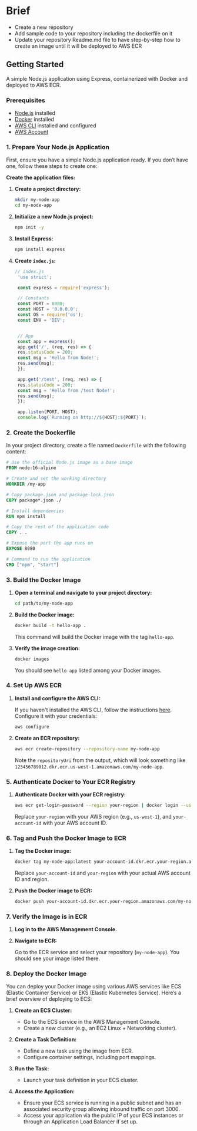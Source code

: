 # Brief

- Create a new repository
- Add sample code to your repository including the dockerfile on it
- Update your repository Readme.md file to have step-by-step how to create an image until it will be deployed to AWS ECR


## Getting Started

A simple Node.js application using Express, containerized with Docker and deployed to AWS ECR.

### Prerequisites

- [Node.js](https://nodejs.org/) installed
- [Docker](https://www.docker.com/products/docker-desktop) installed
- [AWS CLI](https://docs.aws.amazon.com/cli/latest/userguide/install-cliv2.html) installed and configured
- [AWS Account](https://aws.amazon.com/)

### 1. Prepare Your Node.js Application

First, ensure you have a simple Node.js application ready. If you don’t have one, follow these steps to create one:

**Create the application files:**

1. **Create a project directory:**

   ```sh
   mkdir my-node-app
   cd my-node-app
   ```

2. **Initialize a new Node.js project:**

   ```sh
   npm init -y
   ```

3. **Install Express:**

   ```sh
   npm install express
   ```

4. **Create `index.js`:**

   ```js
   // index.js
    'use strict';

    const express = require('express');

    // Constants
    const PORT = 8080;
    const HOST = '0.0.0.0';
    const OS = require('os');
    const ENV = 'DEV';


    // App
    const app = express();
    app.get('/', (req, res) => {
    res.statusCode = 200;
    const msg = 'Hello from Node!';
    res.send(msg);
    });

    app.get('/test', (req, res) => {
    res.statusCode = 200;
    const msg = 'Hello from /test Node!';
    res.send(msg);
    });

    app.listen(PORT, HOST);
    console.log(`Running on http://${HOST}:${PORT}`);
   ```

### 2. Create the Dockerfile

In your project directory, create a file named `Dockerfile` with the following content:

```Dockerfile
# Use the official Node.js image as a base image
FROM node:16-alpine

# Create and set the working directory
WORKDIR /my-app

# Copy package.json and package-lock.json
COPY package*.json ./

# Install dependencies
RUN npm install

# Copy the rest of the application code
COPY . .

# Expose the port the app runs on
EXPOSE 8080

# Command to run the application
CMD ["npm", "start"]
```

### 3. Build the Docker Image

1. **Open a terminal and navigate to your project directory:**

   ```sh
   cd path/to/my-node-app
   ```

2. **Build the Docker image:**

   ```sh
   docker build -t hello-app .
   ```

   This command will build the Docker image with the tag `hello-app`.

3. **Verify the image creation:**

   ```sh
   docker images
   ```

   You should see `hello-app` listed among your Docker images.

### 4. Set Up AWS ECR

1. **Install and configure the AWS CLI:**

   If you haven't installed the AWS CLI, follow the instructions [here](https://docs.aws.amazon.com/cli/latest/userguide/install-cliv2.html). Configure it with your credentials:

   ```sh
   aws configure
   ```

2. **Create an ECR repository:**

   ```sh
   aws ecr create-repository --repository-name my-node-app
   ```

   Note the `repositoryUri` from the output, which will look something like `123456789012.dkr.ecr.us-west-1.amazonaws.com/my-node-app`.

### 5. Authenticate Docker to Your ECR Registry

1. **Authenticate Docker with your ECR registry:**

   ```sh
   aws ecr get-login-password --region your-region | docker login --username AWS --password-stdin your-account-id.dkr.ecr.your-region.amazonaws.com
   ```

   Replace `your-region` with your AWS region (e.g., `us-west-1`), and `your-account-id` with your AWS account ID.

### 6. Tag and Push the Docker Image to ECR

1. **Tag the Docker image:**

   ```sh
   docker tag my-node-app:latest your-account-id.dkr.ecr.your-region.amazonaws.com/my-node-app:latest
   ```

   Replace `your-account-id` and `your-region` with your actual AWS account ID and region.

2. **Push the Docker image to ECR:**

   ```sh
   docker push your-account-id.dkr.ecr.your-region.amazonaws.com/my-node-app:latest
   ```

### 7. Verify the Image is in ECR

1. **Log in to the AWS Management Console.**

2. **Navigate to ECR:**

   Go to the ECR service and select your repository (`my-node-app`). You should see your image listed there.

### 8. Deploy the Docker Image

You can deploy your Docker image using various AWS services like ECS (Elastic Container Service) or EKS (Elastic Kubernetes Service). Here’s a brief overview of deploying to ECS:

1. **Create an ECS Cluster:**

   - Go to the ECS service in the AWS Management Console.
   - Create a new cluster (e.g., an EC2 Linux + Networking cluster).

2. **Create a Task Definition:**

   - Define a new task using the image from ECR.
   - Configure container settings, including port mappings.

3. **Run the Task:**

   - Launch your task definition in your ECS cluster.

4. **Access the Application:**

   - Ensure your ECS service is running in a public subnet and has an associated security group allowing inbound traffic on port 3000.
   - Access your application via the public IP of your ECS instances or through an Application Load Balancer if set up.

